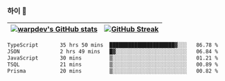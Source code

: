 
### 하이 👋
[![warpdev's GitHub stats](https://github-readme-stats.vercel.app/api?username=warpdev&show_icons=true&theme=vue-dark)](#) |[![GitHub Streak](https://github-readme-streak-stats.herokuapp.com/?user=warpdev&theme=dark)](#)
--- | --- |
<!--START_SECTION:waka-->

```txt
TypeScript       35 hrs 50 mins  █████████████████████▓░░░   86.78 %
JSON             2 hrs 49 mins   █▓░░░░░░░░░░░░░░░░░░░░░░░   06.84 %
JavaScript       30 mins         ▒░░░░░░░░░░░░░░░░░░░░░░░░   01.21 %
TSQL             21 mins         ▒░░░░░░░░░░░░░░░░░░░░░░░░   00.89 %
Prisma           20 mins         ▒░░░░░░░░░░░░░░░░░░░░░░░░   00.82 %
```

<!--END_SECTION:waka-->

<!--
**warpdev/warpdev** is a ✨ _special_ ✨ repository because its `README.md` (this file) appears on your GitHub profile.

Here are some ideas to get you started:

- 🔭 I’m currently working on ...
- 🌱 I’m currently learning ...
- 👯 I’m looking to collaborate on ...
- 🤔 I’m looking for help with ...
- 💬 Ask me about ...
- 📫 How to reach me: ...
- 😄 Pronouns: ...
- ⚡ Fun fact: ...
-->
